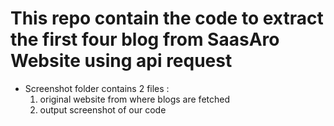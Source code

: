 # This repo contain the code to extract the first four blog from SaasAro Website using api request
- Screenshot folder contains 2 files :
    1. original website from where blogs are fetched
    2. output screenshot of our code 